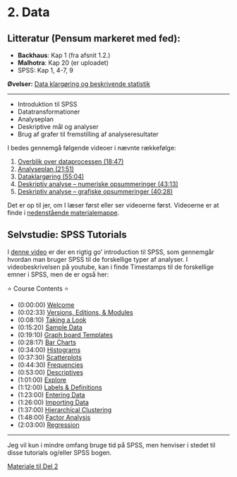 # 2. Data

## Litteratur (Pensum markeret med fed):

- **Backhaus**: Kap 1 (fra afsnit 1.2.)
- **Malhotra**: Kap 20 (er uploadet)
- SPSS: Kap 1, 4-7, 9

**Øvelser:** [Data klargøring og beskrivende statistik](Øvelse.md)

---
- Introduktion til SPSS
- Datatransformationer
- Analyseplan
- Deskriptive mål og analyser
- Brug af grafer til fremstilling af analyseresultater

I bedes gennemgå følgende videoer i nævnte rækkefølge:

1. [Overblik over dataprocessen (18:47)](https://www.youtube.com/watch?v=ZpwZS3XnEZA)
2. [Analyseplan (21:51)](https://www.youtube.com/watch?v=ZpwZS3XnEZA)
3. [Dataklargøring (55:04)](https://www.youtube.com/watch?v=ZpwZS3XnEZA)
4. [Deskriptiv analyse – numeriske opsummeringer (43:13)](https://www.youtube.com/watch?v=ZpwZS3XnEZA)
5. [Deskriptiv analyse – grafiske opsummeringer (40:28)](https://www.youtube.com/watch?v=ZpwZS3XnEZA)

Det er op til jer, om I læser først eller ser videoerne først. Videoerne er at finde i [nedenstående materialemappe](https://viaucdk-my.sharepoint.com/:f:/g/personal/rib_viauc_dk/EvMW2-j53ydOgy5kaONMR9IB2xJefvslVlP2D0GhA6lDAA?e=OaFhuz).

## Selvstudie: SPSS Tutorials

I [denne video](https://www.youtube.com/watch?v=ZpwZS3XnEZA) er der en rigtig go’ introduction til SPSS, som gennemgår hvordan man bruger SPSS til de forskellige typer af analyser. I videobeskrivelsen på youtube, kan i finde Timestamps til de forskellige emner i SPSS, men de er også her:

⭐️ Course Contents ⭐️ 

- (0:00:00) [Welcome](https://www.youtube.com/watch?v=ZpwZS3XnEZA&t=0s)
- (0:02:33) [Versions, Editions, & Modules](https://www.youtube.com/watch?v=ZpwZS3XnEZA&t=153s)
- (0:08:10) [Taking a Look](https://www.youtube.com/watch?v=ZpwZS3XnEZA&t=490s)
- (0:15:20) [Sample Data](https://www.youtube.com/watch?v=ZpwZS3XnEZA&t=920s)
- (0:19:10) [Graph board Templates](https://www.youtube.com/watch?v=ZpwZS3XnEZA&t=1150s)
- (0:28:17) [Bar Charts](https://www.youtube.com/watch?v=ZpwZS3XnEZA&t=1697s)
- (0:34:00) [Histograms](https://www.youtube.com/watch?v=ZpwZS3XnEZA&t=2040s)
- (0:37:30) [Scatterplots](https://www.youtube.com/watch?v=ZpwZS3XnEZA&t=2250s)
- (0:44:30) [Frequencies](https://www.youtube.com/watch?v=ZpwZS3XnEZA&t=2670s)
- (0:53:00) [Descriptives](https://www.youtube.com/watch?v=ZpwZS3XnEZA&t=3180s)
- (1:01:00) [Explore](https://www.youtube.com/watch?v=ZpwZS3XnEZA&t=3660s)
- (1:12:00) [Labels & Definitions](https://www.youtube.com/watch?v=ZpwZS3XnEZA&t=4320s)
- (1:23:00) [Entering Data](https://www.youtube.com/watch?v=ZpwZS3XnEZA&t=4980s)
- (1:26:00) [Importing Data](https://www.youtube.com/watch?v=ZpwZS3XnEZA&t=5160s)
- (1:37:00) [Hierarchical Clustering](https://www.youtube.com/watch?v=ZpwZS3XnEZA&t=5820s)
- (1:48:00) [Factor Analysis](https://www.youtube.com/watch?v=ZpwZS3XnEZA&t=6480s)
- (2:03:00) [Regression](https://www.youtube.com/watch?v=ZpwZS3XnEZA&t=7380s)

---
Jeg vil kun i mindre omfang bruge tid på SPSS, men henviser i stedet til disse tutorials og/eller SPSS bogen.

[Materiale til Del 2](https://viaucdk-my.sharepoint.com/:f:/g/personal/rib_viauc_dk/EvMW2-j53ydOgy5kaONMR9IB2xJefvslVlP2D0GhA6lDAA?e=OaFhuz)
